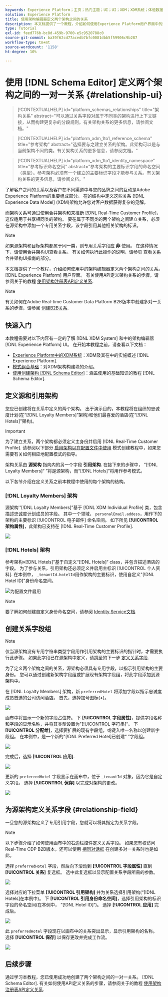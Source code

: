 ```yaml
---
keywords: Experience Platform；主页；热门主题；UI；UI；XDM；XDM系统；体验数据模型；体验数据模型；数据模型；数据模型；架构编辑器；架构编辑器；架构；架构；架构；架构；创建；关系；关系；引用；引用；
solution: Experience Platform
title: 使用架构编辑器定义两个架构之间的关系
description: 本文档提供了一个教程，介绍如何使用Experience Platform用户界面中的架构编辑器定义两个架构之间的关系。
type: Tutorial
exl-id: feed776b-bc8d-459b-9700-e5c9520788c0
source-git-commit: ba39f62cd77acedb7bfc0081dbb5f59906c9b287
workflow-type: tm+mt
source-wordcount: '1158'
ht-degree: 10%

---
```


# 使用 [!DNL Schema Editor] 定义两个架构之间的一对一关系 {#relationship-ui}

>[!CONTEXTUALHELP]
>id="platform_schemas_relationships"
>title="架构关系"
>abstract="可以通过关系字段对属于不同类的架构进行上下文链接，从而构建更复杂的分段规则。有关架构关系的更多信息，请参阅文档。"

>[!CONTEXTUALHELP]
>id="platform_xdm_1to1_reference_schema"
>title="参考架构"
>abstract="选择要与之建立关系的架构。此架构可以是与当前架构不同的类。有关架构关系的更多信息，请参阅文档。"

>[!CONTEXTUALHELP]
>id="platform_xdm_1to1_identity_namespace"
>title="参考标识命名空间"
>abstract="参考架构的主要标识字段的命名空间（类型）。参考架构必须有一个建立的主要标识字段才能参与关系。有关架构关系的更多信息，请参阅文档。"

了解客户之间的关系以及客户在不同渠道中与您的品牌之间的互动是Adobe Experience Platform的重要组成部分。 在的结构中定义这些关系 [!DNL Experience Data Model] (XDM)架构允许您对客户数据获得复杂的见解。

而架构关系可通过使用合并架构和来推断 [!DNL Real-Time Customer Profile]，这仅适用于共享相同类的架构。 要在属于不同类的两个架构之间建立关系，必须在源架构中添加一个专用关系字段，该字段引用其他相关架构的标识。

>[!NOTE]
>
>如果源架构和目标架构都属于同一类，则专用关系字段应 **非** 使用。 在这种情况下，请使用合并架构UI查看关系。 有关如何执行此操作的说明，请参见 [查看关系](../../profile/ui/union-schema.md#view-relationships) 合并架构UI指南的部分。

本文档提供了一个教程，介绍如何使用中的架构编辑器定义两个架构之间的关系。 [!DNL Experience Platform] 用户界面。 有关使用API定义架构关系的步骤，请参阅关于的教程 [使用架构注册表API定义关系](relationship-api.md).

>[!NOTE]
>
>有关如何在Adobe Real-time Customer Data Platform B2B版本中创建多对一关系的步骤，请参阅 [创建B2B关系](./relationship-b2b.md).

## 快速入门

本教程需要对以下内容有一定的了解 [!DNL XDM System] 和中的架构编辑器 [!DNL Experience Platform] UI。 在开始本教程之前，请查看以下文档：

* [Experience Platform中的XDM系统](../home.md)：XDM及其在中的实施概述 [!DNL Experience Platform].
* [模式组合基础](../schema/composition.md)：对XDM架构构建块的介绍。
* [使用创建架构 [!DNL Schema Editor]](create-schema-ui.md)：涵盖使用的基础知识的教程 [!DNL Schema Editor].

## 定义源和引用架构

您应已创建将在关系中定义的两个架构。 出于演示目的，本教程将在组织的忠诚度计划(在“[!DNL Loyalty Members]”架构)和他们最喜爱的酒店(在“[!DNL Hotels]”架构)。

>[!IMPORTANT]
>
>为了建立关系，两个架构都必须定义主身份并启用 [!DNL Real-Time Customer Profile]. 请参阅以下部分 [启用架构以在配置文件中使用](./create-schema-ui.md#profile) 模式创建教程中，如果您需要有关如何相应地配置模式的指导。

架构关系由 **源架构** 指向内的另一个字段 **引用架构**. 在接下来的步骤中， ”[!DNL Loyalty Members]“ ”将是源架构，而“[!DNL Hotels]”将用作参考模式。

以下各节介绍在定义关系之前本教程中使用的每个架构的结构。

### [!DNL Loyalty Members] 架构

源架构&#39;&#39;[!DNL Loyalty Members]”基于 [!DNL XDM Individual Profile] 类，包含描述忠诚度计划成员的字段。 其中一个领域， `personalEmail.addess`，用作下的架构的主要标识 [!UICONTROL 电子邮件] 命名空间。 如下所见 **[!UICONTROL 架构属性]**，此架构已支持在 [!DNL Real-Time Customer Profile].

![](../images/tutorials/relationship/loyalty-members.png)

### [!DNL Hotels] 架构

参考架构»[!DNL Hotels]”基于自定义“[!DNL Hotels]“ class，并包含描述酒店的字段。 为了参与关系，引用架构还必须定义并启用主标识 [!UICONTROL 个人资料]. 在本例中， `_tenantId.hotelId`用作架构的主要标识，使用自定义&quot;[!DNL Hotel ID]&quot;身份命名空间。

![为配置文件启用](../images/tutorials/relationship/hotels.png)

>[!NOTE]
>
>要了解如何创建自定义身份命名空间，请参阅 [Identity Service文档](../../identity-service/features/namespaces.md#manage-namespaces).

## 创建关系字段组

>[!NOTE]
>
>仅当源架构没有专用字符串类型字段用作引用架构的主要标识的指针时，才需要执行此步骤。 如果此字段已在源架构中定义，请跳至的下一步 [定义关系字段](#relationship-field).

为了定义两个架构之间的关系，源架构必须具有专用字段，以指示引用架构的主要身份。 您可以通过创建新架构字段组或扩展现有架构字段组，将此字段添加到源架构中。

在 [!DNL Loyalty Members] 架构，新 `preferredHotel` 将添加字段以指示忠诚度成员首选的公司访问酒店。 首先，选择加号图标(**+**)。

![](../images/tutorials/relationship/loyalty-add-field.png)

画布中将显示一个新的字段占位符。 下 **[!UICONTROL 字段属性]**，提供字段名称和字段的显示名称，并将其类型设置为&quot;[!UICONTROL 字符串]“。 下 **[!UICONTROL 分配给]**，选择要扩展的现有字段组，或键入唯一名称以创建新字段组。 在本例中，是一个新的&quot;[!DNL Preferred Hotel]已创建“ ”字段组。

![](../images/tutorials/relationship/relationship-field-details.png)

完成后，选择 **[!UICONTROL 应用]**.

![](../images/tutorials/relationship/relationship-field-apply.png)

更新的 `preferredHotel` 字段显示在画布中，位于 `_tenantId` 对象，因为它是自定义字段。 选择 **[!UICONTROL 保存]** 以完成对架构的更改。

![](../images/tutorials/relationship/relationship-field-save.png)

## 为源架构定义关系字段 {#relationship-field}

一旦您的源架构定义了专用引用字段，您就可以将其指定为关系字段。

>[!NOTE]
>
>以下步骤介绍了如何使用画布中的右边栏控件定义关系字段。 如果您有权访问Real-Time CDP B2B版本，还可以使用 [相同对话框](./relationship-b2b.md#relationship-field) 在创建多对一关系时也是如此。

选择 `preferredHotel` 字段，然后向下滚动到 **[!UICONTROL 字段属性]** 直到 **[!UICONTROL 关系]** 复选框。 选中此复选框以显示配置关系字段所需的参数。

![](../images/tutorials/relationship/relationship-checkbox.png)

选择对应的下拉菜单 **[!UICONTROL 引用架构]** 并为关系选择引用架构(“[!DNL Hotels]在本例中)。 下 **[!UICONTROL 引用身份命名空间]**，选择引用架构的标识字段的命名空间(在本例中， ”[!DNL Hotel ID]“)。 选择 **[!UICONTROL 应用]** 完成后。

![](../images/tutorials/relationship/reference-schema-id-namespace.png)

此 `preferredHotel` 字段现在以画布中的关系突出显示，显示引用架构的名称。 选择 **[!UICONTROL 保存]** 以保存更改并完成工作流。

![](../images/tutorials/relationship/relationship-save.png)

## 后续步骤

通过学习本教程，您已使用成功地创建了两个架构之间的一对一关系。 [!DNL Schema Editor]. 有关如何使用API定义关系的步骤，请参阅关于的教程 [使用架构注册表API定义关系](relationship-api.md).
